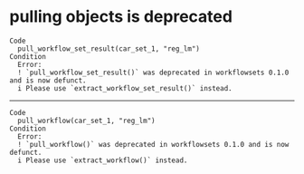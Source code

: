 # pulling objects is deprecated

    Code
      pull_workflow_set_result(car_set_1, "reg_lm")
    Condition
      Error:
      ! `pull_workflow_set_result()` was deprecated in workflowsets 0.1.0 and is now defunct.
      i Please use `extract_workflow_set_result()` instead.

---

    Code
      pull_workflow(car_set_1, "reg_lm")
    Condition
      Error:
      ! `pull_workflow()` was deprecated in workflowsets 0.1.0 and is now defunct.
      i Please use `extract_workflow()` instead.

